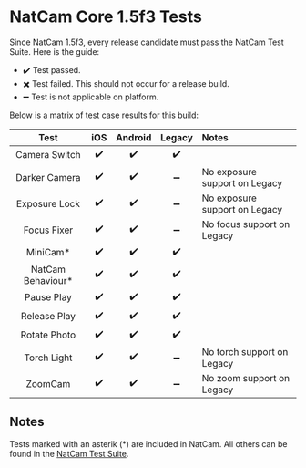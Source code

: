# NatCam Core 1.5f3 Tests
Since NatCam 1.5f3, every release candidate must pass the NatCam Test Suite. Here is the guide:
- :heavy_check_mark: Test passed.
- :heavy_multiplication_x: Test failed. This should not occur for a release build.
- :heavy_minus_sign: Test is not applicable on platform.

Below is a matrix of test case results for this build:

| Test | iOS | Android | Legacy | Notes |
|:----:|:---:|:-------:|:------:|:------|
| Camera Switch | :heavy_check_mark: | :heavy_check_mark: | :heavy_check_mark: | |
| Darker Camera | :heavy_check_mark: | :heavy_check_mark: | :heavy_minus_sign: | No exposure support on Legacy |
| Exposure Lock | :heavy_check_mark: | :heavy_check_mark: | :heavy_minus_sign: | No exposure support on Legacy |
| Focus Fixer   | :heavy_check_mark: | :heavy_check_mark: | :heavy_minus_sign: | No focus support on Legacy |
| MiniCam*      | :heavy_check_mark: | :heavy_check_mark: | :heavy_check_mark: | |
| NatCam Behaviour* | :heavy_check_mark: | :heavy_check_mark: | :heavy_check_mark: | |
| Pause Play    | :heavy_check_mark: | :heavy_check_mark: | :heavy_check_mark: | |
| Release Play  | :heavy_check_mark: | :heavy_check_mark: | :heavy_check_mark: | |
| Rotate Photo  | :heavy_check_mark: | :heavy_check_mark: | :heavy_check_mark: | |
| Torch Light   | :heavy_check_mark: | :heavy_check_mark: | :heavy_minus_sign: | No torch support on Legacy |
| ZoomCam       | :heavy_check_mark: | :heavy_check_mark: | :heavy_minus_sign: | No zoom support on Legacy |

## Notes
Tests marked with an asterik (*) are included in NatCam. All others can be found in the 
[NatCam Test Suite](https://github.com/olokobayusuf/NatCam-Test-Suite).